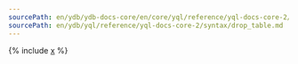 ```yaml
---
sourcePath: en/ydb/ydb-docs-core/en/core/yql/reference/yql-docs-core-2/syntax/drop_table.md
sourcePath: en/ydb/yql/reference/yql-docs-core-2/syntax/drop_table.md
---
```



{% include [x](_includes/drop_table.md) %}

